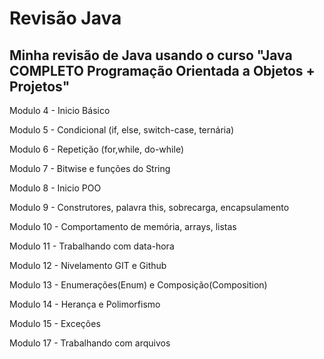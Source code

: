# Revisão Java

## Minha revisão de Java usando o curso "Java COMPLETO Programação Orientada a Objetos + Projetos"

Modulo 4 - Inicio Básico

Modulo 5 - Condicional (if, else, switch-case, ternária)

Modulo 6 - Repetição (for,while, do-while)

Modulo 7 - Bitwise e funções do String

Modulo 8 - Inicio POO

Modulo 9 - Construtores, palavra this, sobrecarga, encapsulamento

Modulo 10 - Comportamento de memória, arrays, listas

Modulo 11 - Trabalhando com data-hora

Modulo 12 - Nivelamento GIT e Github

Modulo 13 - Enumerações(Enum) e Composição(Composition)

Modulo 14 - Herança e Polimorfismo

Modulo 15 - Exceções

Modulo 17 - Trabalhando com arquivos